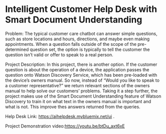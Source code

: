 # Intelligent Customer Help Desk with Smart Document Understanding

Problem:
The typical customer care chatbot can answer simple questions, such as store locations and hours, directions, and maybe even making appointments. When a question falls outside of the scope of the pre-determined question set, the option is typically to tell the customer the question isn’t valid or offer to speak to a real person.


Project Description:
In this project, there is another option. If the customer question is about the operation of a device, the application passes the question onto Watson Discovery Service, which has been pre-loaded with the device’s owners manual. So now, instead of “Would you like to speak to a customer representative?” we return relevant sections of the owners manual to help solve our customers’ problems.
Taking it a step further, the project makes use of the Smart Document Understanding feature of Watson Discovery to train it on what text in the owners manual is important and what is not. This improve thes answers returned from the queries.

Help Desk Link: https://aihelpdesk.mybluemix.net/ui .

Project Demonstration video:https://youtu.be/btDu_axt6xE
